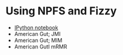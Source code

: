 # Using NPFS and Fizzy

* [IPython notebook](http://nbviewer.ipython.org/github/EESI/Fizzy/blob/master/test/Fizzy-Notebook.ipynb)
* American Gut; JMI
* American Gut; MIM
* American Gutl mRMR
